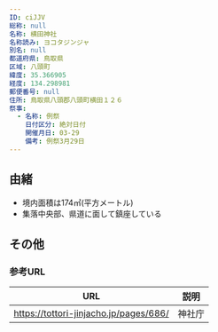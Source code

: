 ```yaml
---
ID: ciJJV
総称: null
名称: 横田神社
名称読み: ヨコタジンジャ
別名: null
都道府県: 鳥取県
区域: 八頭町
緯度: 35.366905
経度: 134.298981
郵便番号: null
住所: 鳥取県八頭郡八頭町横田１２６
祭事:
  - 名称: 例祭
    日付区分: 絶対日付
    開催月日: 03-29
    備考: 例祭3月29日
---
```


## 由緒

- 境内面積は174㎡(平方メートル)
- 集落中央部、県道に面して鎮座している

## その他

### 参考URL

| URL                                    | 説明   |
| -------------------------------------- | ------ |
| https://tottori-jinjacho.jp/pages/686/ | 神社庁 |
